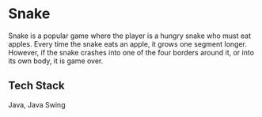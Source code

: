 # Snake

Snake is a popular game where the player is a hungry snake who must eat apples. Every time the snake eats an apple, it grows one segment longer. However, if the snake crashes into one of the four borders around it, or into its own body, it is game over.

## Tech Stack
Java, Java Swing

